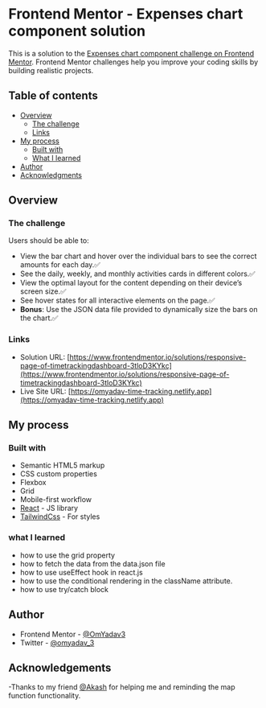 # Frontend Mentor - Expenses chart component solution

This is a solution to the [Expenses chart component challenge on Frontend Mentor](https://www.frontendmentor.io/challenges/expenses-chart-component-e7yJBUdjwt). Frontend Mentor challenges help you improve your coding skills by building realistic projects. 

## Table of contents

- [Overview](#overview)
  - [The challenge](#the-challenge)
  - [Links](#links)
- [My process](#my-process)
  - [Built with](#built-with)
  - [What I learned](#what-i-learned)
- [Author](#author)
- [Acknowledgments](#acknowledgments)

## Overview

### The challenge

Users should be able to:

- View the bar chart and hover over the individual bars to see the correct amounts for each day.✅
- See the daily, weekly, and monthly activities cards in different colors.✅
- View the optimal layout for the content depending on their device’s screen size.✅
- See hover states for all interactive elements on the page.✅
- **Bonus**: Use the JSON data file provided to dynamically size the bars on the chart.✅

### Links

- Solution URL: [https://www.frontendmentor.io/solutions/responsive-page-of-timetrackingdashboard-3tloD3KYkc](https://www.frontendmentor.io/solutions/responsive-page-of-timetrackingdashboard-3tloD3KYkc)
- Live Site URL: [https://omyadav-time-tracking.netlify.app](https://omyadav-time-tracking.netlify.app)

## My process

### Built with

- Semantic HTML5 markup
- CSS custom properties
- Flexbox
- Grid 
- Mobile-first workflow
- [React](https://reactjs.org/) - JS library
- [TailwindCss](https://tailwindcss.com/) - For styles


### what I learned

- how to use the grid property 
- how to fetch the data from the data.json file
- how to use useEffect hook in react.js 
- how to use the conditional rendering in the className attribute.
- how to use try/catch block  

## Author

- Frontend Mentor - [@OmYadav3](https://www.frontendmentor.io/profile/OmYadav3)
- Twitter - [@omyadav_3](https://twitter.com/Omyadav_3)

## Acknowledgements

-Thanks to my friend [@Akash](https://github.com/aakashjangra) for helping me and reminding the map function functionality.
